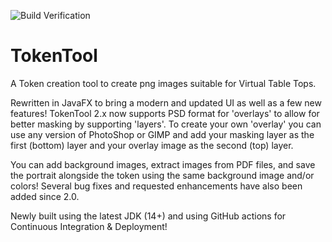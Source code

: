 ![Build Verification](https://github.com/JamzTheMan/TokenTool/workflows/Build%20Verification/badge.svg)

# TokenTool
A Token creation tool to create png images suitable for Virtual Table Tops.

Rewritten in JavaFX to bring a modern and updated UI as well as a few new features! TokenTool 2.x now supports PSD format for 'overlays' to allow for better masking by supporting 'layers'. To create your own 'overlay' you can use any version of PhotoShop or GIMP and add your masking layer as the first (bottom) layer and your overlay image as the second (top) layer.

You can add background images, extract images from PDF files, and save the portrait alongside the token using the same background image and/or colors! Several bug fixes and requested enhancements have also been added since 2.0.

Newly built using the latest JDK (14+) and using GitHub actions for Continuous Integration & Deployment!
